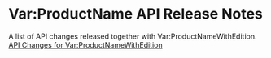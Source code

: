 Var:ProductName API Release Notes
=============

A list of API changes released together with Var:ProductNameWithEdition.
[API Changes for Var:ProductNameWithEdition](tradosstudio2024.md)

